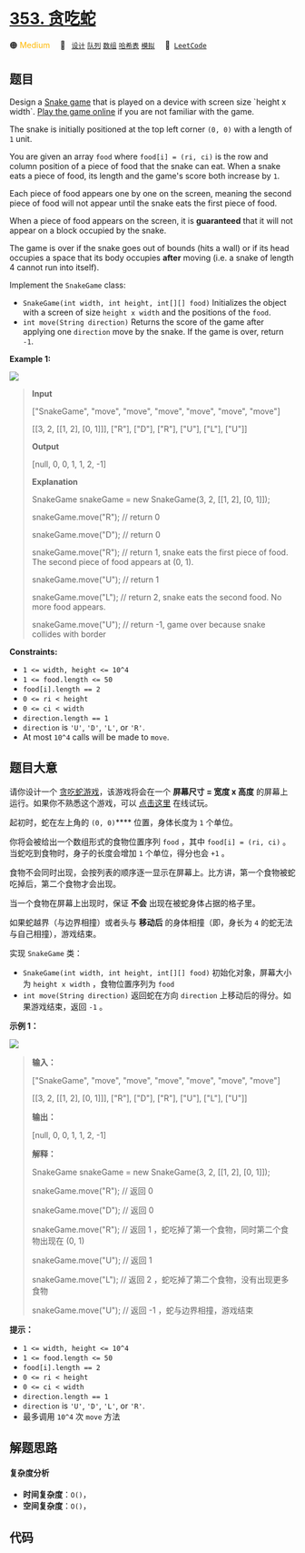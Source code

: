 # [353. 贪吃蛇](https://leetcode.com/problems/design-snake-game)

🟠 <font color=#ffb800>Medium</font>&emsp; 🔖&ensp; [`设计`](/tag/design.md) [`队列`](/tag/queue.md) [`数组`](/tag/array.md) [`哈希表`](/tag/hash-table.md) [`模拟`](/tag/simulation.md)&emsp; 🔗&ensp;[`LeetCode`](https://leetcode.com/problems/design-snake-game)

## 题目

Design a [Snake game](https://en.wikipedia.org/wiki/Snake_\(video_game\)) that
is played on a device with screen size `height x width`. [Play the game
online](http://patorjk.com/games/snake/) if you are not familiar with the
game.

The snake is initially positioned at the top left corner `(0, 0)` with a
length of `1` unit.

You are given an array `food` where `food[i] = (ri, ci)` is the row and column
position of a piece of food that the snake can eat. When a snake eats a piece
of food, its length and the game's score both increase by `1`.

Each piece of food appears one by one on the screen, meaning the second piece
of food will not appear until the snake eats the first piece of food.

When a piece of food appears on the screen, it is **guaranteed** that it will
not appear on a block occupied by the snake.

The game is over if the snake goes out of bounds (hits a wall) or if its head
occupies a space that its body occupies **after** moving (i.e. a snake of
length 4 cannot run into itself).

Implement the `SnakeGame` class:

  * `SnakeGame(int width, int height, int[][] food)` Initializes the object with a screen of size `height x width` and the positions of the `food`.
  * `int move(String direction)` Returns the score of the game after applying one `direction` move by the snake. If the game is over, return `-1`.



**Example 1:**

![](https://fastly.jsdelivr.net/gh/doocs/leetcode@main/solution/0300-0399/0353.Design%20Snake%20Game/images/snake.jpg)

> 
> 
> 
> 
> 
> **Input**
> 
> ["SnakeGame", "move", "move", "move", "move", "move", "move"]
> 
> [[3, 2, [[1, 2], [0, 1]]], ["R"], ["D"], ["R"], ["U"], ["L"], ["U"]]
> 
> **Output**
> 
> [null, 0, 0, 1, 1, 2, -1]
> 
> 
> 
> **Explanation**
> 
> SnakeGame snakeGame = new SnakeGame(3, 2, [[1, 2], [0, 1]]);
> 
> snakeGame.move("R"); // return 0
> 
> snakeGame.move("D"); // return 0
> 
> snakeGame.move("R"); // return 1, snake eats the first piece of food. The second piece of food appears at (0, 1).
> 
> snakeGame.move("U"); // return 1
> 
> snakeGame.move("L"); // return 2, snake eats the second food. No more food appears.
> 
> snakeGame.move("U"); // return -1, game over because snake collides with border
> 
> 

**Constraints:**

  * `1 <= width, height <= 10^4`
  * `1 <= food.length <= 50`
  * `food[i].length == 2`
  * `0 <= ri < height`
  * `0 <= ci < width`
  * `direction.length == 1`
  * `direction` is `'U'`, `'D'`, `'L'`, or `'R'`.
  * At most `10^4` calls will be made to `move`.


## 题目大意

请你设计一个
[贪吃蛇游戏](https://baike.baidu.com/item/%E8%B4%AA%E5%90%83%E8%9B%87/9510203?fr=aladdin)，该游戏将会在一个
**屏幕尺寸 = 宽度 x 高度** 的屏幕上运行。如果你不熟悉这个游戏，可以
[点击这里](http://patorjk.com/games/snake/) 在线试玩。

起初时，蛇在左上角的 `(0, 0)`**** 位置，身体长度为 `1` 个单位。

你将会被给出一个数组形式的食物位置序列 `food` ，其中 `food[i] = (ri, ci)` 。当蛇吃到食物时，身子的长度会增加 `1`
个单位，得分也会 `+1` 。

食物不会同时出现，会按列表的顺序逐一显示在屏幕上。比方讲，第一个食物被蛇吃掉后，第二个食物才会出现。

当一个食物在屏幕上出现时，保证 **不会** 出现在被蛇身体占据的格子里。

如果蛇越界（与边界相撞）或者头与 **移动后** 的身体相撞（即，身长为 `4` 的蛇无法与自己相撞），游戏结束。

实现 `SnakeGame` 类：

  * `SnakeGame(int width, int height, int[][] food)` 初始化对象，屏幕大小为 `height x width` ，食物位置序列为 `food`
  * `int move(String direction)` 返回蛇在方向 `direction` 上移动后的得分。如果游戏结束，返回 `-1` 。

**示例 1：**

![](https://fastly.jsdelivr.net/gh/doocs/leetcode@main/solution/0300-0399/0353.Design%20Snake%20Game/images/snake.jpg)

> 
> 
> 
> 
> 
> **输入：**
> 
> ["SnakeGame", "move", "move", "move", "move", "move", "move"]
> 
> [[3, 2, [[1, 2], [0, 1]]], ["R"], ["D"], ["R"], ["U"], ["L"], ["U"]]
> 
> **输出：**
> 
> [null, 0, 0, 1, 1, 2, -1]
> 
> 
> 
> **解释：**
> 
> SnakeGame snakeGame = new SnakeGame(3, 2, [[1, 2], [0, 1]]);
> 
> snakeGame.move("R"); // 返回 0
> 
> snakeGame.move("D"); // 返回 0
> 
> snakeGame.move("R"); // 返回 1 ，蛇吃掉了第一个食物，同时第二个食物出现在 (0, 1)
> 
> snakeGame.move("U"); // 返回 1
> 
> snakeGame.move("L"); // 返回 2 ，蛇吃掉了第二个食物，没有出现更多食物
> 
> snakeGame.move("U"); // 返回 -1 ，蛇与边界相撞，游戏结束
> 
> 
> 
> 

**提示：**

  * `1 <= width, height <= 10^4`
  * `1 <= food.length <= 50`
  * `food[i].length == 2`
  * `0 <= ri < height`
  * `0 <= ci < width`
  * `direction.length == 1`
  * `direction` is `'U'`, `'D'`, `'L'`, or `'R'`.
  * 最多调用 `10^4` 次 `move` 方法


## 解题思路

#### 复杂度分析

- **时间复杂度**：`O()`，
- **空间复杂度**：`O()`，

## 代码

```javascript

```